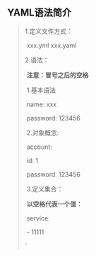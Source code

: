 ## YAML语法简介

> 1.定义文件方式：
>
> ​	xxx.yml   xxx.yaml
>
> 2.语法： 
>
> ​	**注意：冒号之后的空格**
>
> ​	1.基本语法
>
> ​		name:  xxx
>
> ​		password: 123456
>
> ​	2.对象概念:
>
> ​		account:
>
> ​			id: 1
>
> ​			password: 123456
>
> ​	3.定义集合：
>
> ​		**以空格代表一个值：**
>
> ​		service:  
>
> ​			- 11111
>
> `

